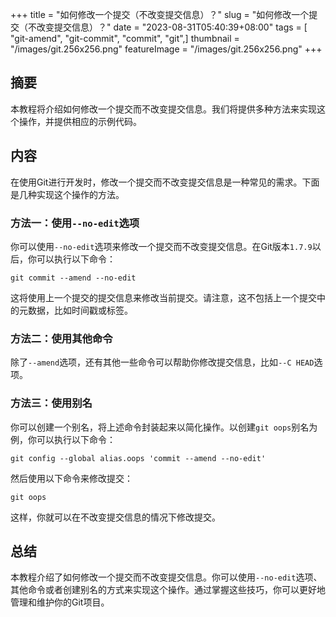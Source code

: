 +++
title = "如何修改一个提交（不改变提交信息）？"
slug = "如何修改一个提交（不改变提交信息）？"
date = "2023-08-31T05:40:39+08:00"
tags = [ "git-amend", "git-commit", "commit", "git",]
thumbnail = "/images/git.256x256.png"
featureImage = "/images/git.256x256.png"
+++


## 摘要
本教程将介绍如何修改一个提交而不改变提交信息。我们将提供多种方法来实现这个操作，并提供相应的示例代码。

## 内容
在使用Git进行开发时，修改一个提交而不改变提交信息是一种常见的需求。下面是几种实现这个操作的方法。

### 方法一：使用`--no-edit`选项
你可以使用`--no-edit`选项来修改一个提交而不改变提交信息。在Git版本`1.7.9`以后，你可以执行以下命令：
```
git commit --amend --no-edit
```
这将使用上一个提交的提交信息来修改当前提交。请注意，这不包括上一个提交中的元数据，比如时间戳或标签。

### 方法二：使用其他命令
除了`--amend`选项，还有其他一些命令可以帮助你修改提交信息，比如`--C HEAD`选项。

### 方法三：使用别名
你可以创建一个别名，将上述命令封装起来以简化操作。以创建`git oops`别名为例，你可以执行以下命令：
```
git config --global alias.oops 'commit --amend --no-edit'
```
然后使用以下命令来修改提交：
```
git oops
```
这样，你就可以在不改变提交信息的情况下修改提交。

## 总结
本教程介绍了如何修改一个提交而不改变提交信息。你可以使用`--no-edit`选项、其他命令或者创建别名的方式来实现这个操作。通过掌握这些技巧，你可以更好地管理和维护你的Git项目。


